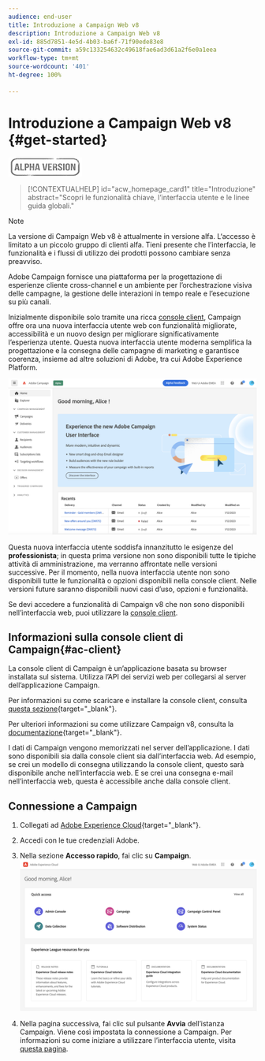 ```yaml
---
audience: end-user
title: Introduzione a Campaign Web v8
description: Introduzione a Campaign Web v8
exl-id: 885d7851-4e5d-4b03-ba6f-71f90ede83e8
source-git-commit: a59c133254632c49618fae6ad3d61a2f6e0a1eea
workflow-type: tm+mt
source-wordcount: '401'
ht-degree: 100%

---
```


# Introduzione a Campaign Web v8 {#get-started}

![](../assets/do-not-localize/badge.png)

<!--
V8 web overview
context, scope (targets cross-channel practitioners), limitations
only existing customers
-->
>[!CONTEXTUALHELP]
>id="acw_homepage_card1"
>title="Introduzione"
>abstract="Scopri le funzionalità chiave, l’interfaccia utente e le linee guida globali."

>[!NOTE]
>
>La versione di Campaign Web v8 è attualmente in versione alfa. L‘accesso è limitato a un piccolo gruppo di clienti alfa. Tieni presente che l’interfaccia, le funzionalità e i flussi di utilizzo dei prodotti possono cambiare senza preavviso.

Adobe Campaign fornisce una piattaforma per la progettazione di esperienze cliente cross-channel e un ambiente per l’orchestrazione visiva delle campagne, la gestione delle interazioni in tempo reale e l’esecuzione su più canali.

Inizialmente disponibile solo tramite una ricca [console client](#ac-client), Campaign offre ora una nuova interfaccia utente web con funzionalità migliorate, accessibilità e un nuovo design per migliorare significativamente l’esperienza utente. Questa nuova interfaccia utente moderna semplifica la progettazione e la consegna delle campagne di marketing e garantisce coerenza, insieme ad altre soluzioni di Adobe, tra cui Adobe Experience Platform.


![](assets/home.png)

Questa nuova interfaccia utente soddisfa innanzitutto le esigenze del **professionista**; in questa prima versione non sono disponibili tutte le tipiche attività di amministrazione, ma verranno affrontate nelle versioni successive. Per il momento, nella nuova interfaccia utente non sono disponibili tutte le funzionalità o opzioni disponibili nella console client. Nelle versioni future saranno disponibili nuovi casi d’uso, opzioni e funzionalità.

Se devi accedere a funzionalità di Campaign v8 che non sono disponibili nell’interfaccia web, puoi utilizzare la [console client](#ac-client).

## Informazioni sulla console client di Campaign{#ac-client}

La console client di Campaign è un’applicazione basata su browser installata sul sistema. Utilizza l’API dei servizi web per collegarsi al server dell’applicazione Campaign.

Per informazioni su come scaricare e installare la console client, consulta [questa sezione](https://experienceleague.adobe.com/docs/campaign/campaign-v8/new/connect.html?lang=it){target="_blank"}.

Per ulteriori informazioni su come utilizzare Campaign v8, consulta la [documentazione](https://experienceleague.adobe.com/docs/campaign/campaign-v8/campaign-home.html?lang=it){target="_blank"}.

I dati di Campaign vengono memorizzati nel server dell’applicazione. I dati sono disponibili sia dalla console client sia dall’interfaccia web. Ad esempio, se crei un modello di consegna utilizzando la console client, questo sarà disponibile anche nell’interfaccia web. E se crei una consegna e-mail nell’interfaccia web, questa è accessibile anche dalla console client.

## Connessione a Campaign


1. Collegati ad [Adobe Experience Cloud](http://experience.adobe.com){target="_blank"}.
1. Accedi con le tue credenziali Adobe.
1. Nella sezione **Accesso rapido**, fai clic su **Campaign**.
   ![](assets/connect.png)

1. Nella pagina successiva, fai clic sul pulsante **Avvia** dell’istanza Campaign.
Viene così impostata la connessione a Campaign. Per informazioni su come iniziare a utilizzare l’interfaccia utente, visita [questa pagina](user-interface.md).

<!--
-> experience cloud home: "Campaign" -> home campaign v8
-> or Campaign v8 web if direct URL
-->

